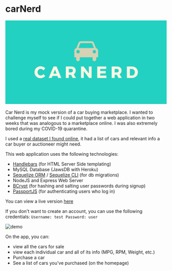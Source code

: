 # carNerd

![card](/public/assets/img/card.png)

Car Nerd is my mock version of a car buying marketplace. I wanted to challenge myself to see if I could put together a web application in two weeks that was analogous to a marketplace online. I was also extremely bored during my COVID-19 quarantine.

I used a [real dataset I found online](https://www.kaggle.com/jingbinxu/sample-of-car-data), it had a list of cars and relevant info a car buyer or auctioneer might need.

This web application uses the following technologies:

- [Handlebars](https://handlebarsjs.com/) (for HTML Server Side templating)
- MySQL Database (JawsDB with Heroku)
- [Sequelize ORM](https://sequelize.org/) / [Sequelize CLI](https://github.com/sequelize/cli) (for db migrations)
- NodeJS and Express Web Server
- [BCrypt](https://www.npmjs.com/package/bcrypt-nodejs) (for hashing and salting user passwords during signup)
- [PassportJS](http://www.passportjs.org/) (for authenticating users who log in)


You can view a live version [here](https://floating-ridge-71764.herokuapp.com/)

If you don't want to create an account, you can use the following credentials:
`
Username: test
Password: user
`

![demo](/public/assets/img/demo.gif)

On the app, you can:
- view all the cars for sale
- view each individual car and all of its info (MPG, RPM, Weight, etc.)
- Purchase a car
- See a list of cars you've purchased (on the homepage)